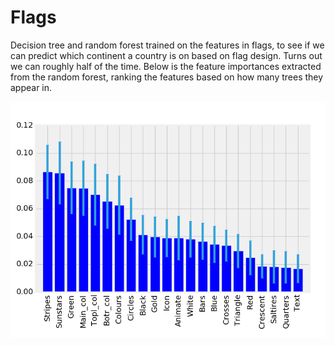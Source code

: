 # Flags

Decision tree and random forest trained on the features in flags, to see if we can predict which continent a country is on based on flag design. Turns out we can roughly half of the time. Below is the feature importances extracted from the random forest, ranking the features based on how many trees they appear in.

![features](https://github.com/neal-o-r/flags/blob/master/features.png)

